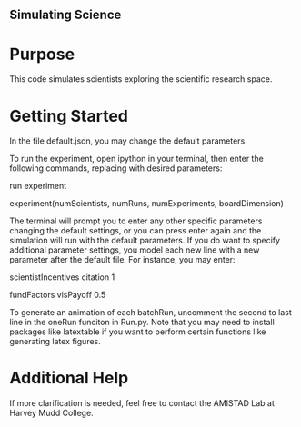 ## Simulating Science
# Purpose
This code simulates scientists exploring the scientific research space.

# Getting Started
In the file default.json, you may change the default parameters. 

To run the experiment, open ipython in your terminal, then enter the following commands, replacing with desired parameters: 

run experiment

experiment(numScientists, numRuns, numExperiments, boardDimension)

The terminal will prompt you to enter any other specific parameters changing the default settings, or you can press enter again and the simulation will run with the default parameters. If you do want to specify additional parameter settings, you model each new line with a new parameter after the default file. For instance, you may enter: 

scientistIncentives citation 1

fundFactors visPayoff 0.5

To generate an animation of each batchRun, uncomment the second to last line in the oneRun funciton in Run.py.
Note that you may need to install packages like latextable if you want to perform certain functions like generating latex figures.

# Additional Help
If more clarification is needed, feel free to contact the AMISTAD Lab at Harvey Mudd College.
